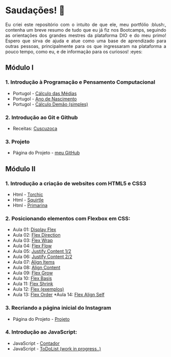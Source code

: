 # Saudações! :wave:

<p align="justify">Eu criei este repositório com o intuito de que ele, meu portfólio :blush:, contenha um breve resumo de tudo que eu já fiz nos Bootcamps, seguindo as orientações dos grandes mestres da plataforma DIO e do meu primo! Espero que sirva de ajuda e atue como uma base de aprendizado para outras pessoas, principalmente para os que ingressaram na plataforma a pouco tempo, como eu, e de informação para os curiosos! :eyes:</p>

## Módulo I

### 1. Introdução à Programação e Pensamento Computacional
* Portugol - [Cálculo das Médias](https://andregcp01.github.io/DIO_Bootcamps/Santander_Fullstack_Developer/Introdução_à_Programação/Exercícios/Portugol_Medias.txt) 
* Portugol - [Ano de Nascimento](https://andregcp01.github.io/DIO_Bootcamps/Santander_Fullstack_Developer/Introdução_à_Programação/Exercícios/Portugol_Ano_de_Nascimento.txt)
* Portugol - [Cálculo Demão (simples)](https://andregcp01.github.io/DIO_Bootcamps/Santander_Fullstack_Developer/Introdução_à_Programação/Exercícios/Portugol_Calculo_Demao.txt)

### 2. Introdução ao Git e Github
* Receitas: [Cuscuzoca](https://github.com/andregcp01/DIO_Bootcamps/blob/master/Santander_Fullstack_Developer/Introdução_ao_Git_e_GitHub/Exercícios/Recipes/Bookmarks/Cuscuzoca.md)
### 3. **Projeto**
* Página do Projeto - [meu GitHub](https://github.com/andregcp01/DIO_Bootcamps)
## Módulo II

### 1. Introdução a criação de websites com HTML5 e CSS3
* Html - [Torchic](https://andregcp01.github.io/DIO_Bootcamps/Santander_Fullstack_Developer/Introdução_a_criação_de_websites_com_HTML5_e_CSS3/Exercícios/Torchic/torchic.html)
* Html - [Squirtle](https://andregcp01.github.io/DIO_Bootcamps/Santander_Fullstack_Developer/Introdução_a_criação_de_websites_com_HTML5_e_CSS3/Exercícios/Squirtle/squirtle.html)
* Html - [Primarina](https://andregcp01.github.io/DIO_Bootcamps/Santander_Fullstack_Developer/Introdução_a_criação_de_websites_com_HTML5_e_CSS3/Exercícios/Primarina/primarina.html)

### 2. Posicionando elementos com Flexbox em CSS:
* Aula 01: [Display Flex](https://andregcp01.github.io/DIO_Bootcamps/Santander_Fullstack_Developer/Posicionando_elementos_com_Flexbox_em_CSS/Exercícios/de_Sala/1_Display_Flex.html)
* Aula 02: [Flex Direction](https://andregcp01.github.io/DIO_Bootcamps/Santander_Fullstack_Developer/Posicionando_elementos_com_Flexbox_em_CSS/Exercícios/de_Sala/2_Flex_Direction.html)
* Aula 03: [Flex Wrap](https://andregcp01.github.io/DIO_Bootcamps/Santander_Fullstack_Developer/Posicionando_elementos_com_Flexbox_em_CSS/Exercícios/de_Sala/3_Flex_Wrap.html)
* Aula 04: [Flex Flow](https://andregcp01.github.io/DIO_Bootcamps/Santander_Fullstack_Developer/Posicionando_elementos_com_Flexbox_em_CSS/Exercícios/de_Sala/4_Flex_Flow.html)
* Aula 05: [Justify Content 1/2](https://andregcp01.github.io/DIO_Bootcamps/Santander_Fullstack_Developer/Posicionando_elementos_com_Flexbox_em_CSS/Exercícios/de_Sala/5_Justify_Content_Parte-1.html)
* Aula 06: [Justify Content 2/2](https://andregcp01.github.io/DIO_Bootcamps/Santander_Fullstack_Developer/Posicionando_elementos_com_Flexbox_em_CSS/Exercícios/de_Sala/6_Justify_Content_Parte-2.html)
* Aula 07: [Align Items](https://andregcp01.github.io/DIO_Bootcamps/Santander_Fullstack_Developer/Posicionando_elementos_com_Flexbox_em_CSS/Exercícios/de_Sala/7_Align_Items.html)
* Aula 08: [Align Content](https://andregcp01.github.io/DIO_Bootcamps/Santander_Fullstack_Developer/Posicionando_elementos_com_Flexbox_em_CSS/Exercícios/de_Sala/8_Align_Content.html)
* Aula 09: [Flex Grow](https://andregcp01.github.io/DIO_Bootcamps/Santander_Fullstack_Developer/Posicionando_elementos_com_Flexbox_em_CSS/Exercícios/de_Sala/9_Flex_Grow.html)
* Aula 10: [Flex Basis](https://andregcp01.github.io/DIO_Bootcamps/Santander_Fullstack_Developer/Posicionando_elementos_com_Flexbox_em_CSS/Exercícios/de_Sala/10_Flex_Basis.html)
* Aula 11: [Flex Shrink](https://andregcp01.github.io/DIO_Bootcamps/Santander_Fullstack_Developer/Posicionando_elementos_com_Flexbox_em_CSS/Exercícios/de_Sala/11_Flex_Shrink.html)
* Aula 12: [Flex (exemplos)](https://andregcp01.github.io/DIO_Bootcamps/Santander_Fullstack_Developer/Posicionando_elementos_com_Flexbox_em_CSS/Exercícios/de_Sala/12_Flex.html)
* Aula 13: [Flex Order](https://andregcp01.github.io/DIO_Bootcamps/Santander_Fullstack_Developer/Posicionando_elementos_com_Flexbox_em_CSS/Exercícios/de_Sala/13_Flex_Order.html)
*Aula 14: [Flex Align Self](https://andregcp01.github.io/DIO_Bootcamps/Santander_Fullstack_Developer/Posicionando_elementos_com_Flexbox_em_CSS/Exercícios/de_Sala/14_Flex_Align_Self.html)

### 3. Recriando a página inicial do Instagram 
* Página do Projeto - [Projeto](https://andregcp01.github.io/DIO_Bootcamps/Santander_Fullstack_Developer/Posicionando_elementos_com_Flexbox_em_CSS/Projeto_Instagram/)

### 4. Introdução ao JavaScript:
* JavaScript - [Contador](https://andregcp01.github.io/DIO_Bootcamps/Santander_Fullstack_Developer/Introdução_ao_JavaScript/Exercícios/de_Sala/Accountant/)
* JavaScript - [ToDoList (work in progress..)](DIO_Bootcamps/Santander_Fullstack_Developer/Introdução_ao_JavaScript/Exercícios/de_Sala/ToDoList/)
